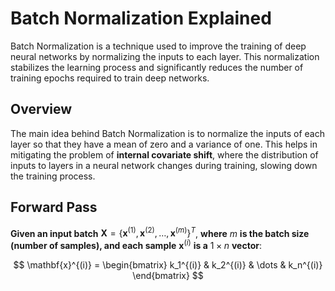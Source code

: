 # Batch Normalization Explained

Batch Normalization is a technique used to improve the training of deep neural networks by normalizing the inputs to each layer. This normalization stabilizes the learning process and significantly reduces the number of training epochs required to train deep networks.

## Overview

The main idea behind Batch Normalization is to normalize the inputs of each layer so that they have a mean of zero and a variance of one. This helps in mitigating the problem of **internal covariate shift**, where the distribution of inputs to layers in a neural network changes during training, slowing down the training process.

## Forward Pass


**Given an input batch** $\mathbf{X} = \{ \mathbf{x}^{(1)}, \mathbf{x}^{(2)}, \dots, \mathbf{x}^{(m)} \}^T$, **where** $m$ **is the batch size (number of samples), and each sample** $\mathbf{x}^{(i)}$ **is a** $1 \times n$ **vector**:

$$
\mathbf{x}^{(i)} = \begin{bmatrix} k_1^{(i)} & k_2^{(i)} & \dots & k_n^{(i)} \end{bmatrix}
$$